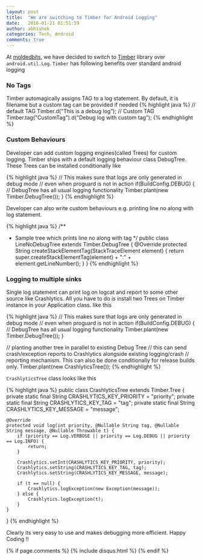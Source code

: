 ```yaml
---
layout: post
title:  "We are switching to Timber for Android Logging"
date:   2016-01-21 01:51:59
author: abhishek
categories: Tech, Android
comments: true
---
```

At [moldedbits](http:///www.moldedbits.com), we have decided to switch to [Timber](https://github.com/JakeWharton/timber) library over `android.util.Log`. `Timber` has following benefits over standard android logging

### No Tags
Timber automagically assigns TAG to a log statement. By default, it is filename but a custom tag can be provided if needed
{% highlight java %}
// default TAG
Timber.d("This is a debug log”);
// Custom TAG
Timber.tag("CustomTag").d("Debug log with custom tag”);
{% endhighlight %}

### Custom Behaviours
Developer can add custom logging engines(called Trees) for custom logging. Timber ships with a default logging behaviour class DebugTree. These Trees can be installed conditionally
like

{% highlight java %}
// This makes sure that logs are only generated in debug mode
// even when proguard is not in action
if(BuildConfig.DEBUG) {
    // DebugTree has all usual logging functionality
    Timber.plant(new Timber.DebugTree());
}
{% endhighlight %}

Developer can also write custom behaviours e.g. printing line no along with log statement.

{% highlight java %}
/**
 * Sample tree which prints line no along with tag
 */
public class LineNoDebugTree extends Timber.DebugTree {
    @Override
    protected String createStackElementTag(StackTraceElement element) {
        return super.createStackElementTag(element) + ":" + element.getLineNumber();
    }
}
{% endhighlight %}

### Logging to multiple sinks
Single log statement can print log on logcat and report to some other source like Crashlytics. All you have to do is install two Trees on Timber instance in your Application class.
like this

{% highlight java %}
// This makes sure that logs are only generated in debug mode
// even when proguard is not in action
if(BuildConfig.DEBUG) {
    // DebugTree has all usual logging functionality
    Timber.plant(new Timber.DebugTree());
}

// planting another tree in parallel to existing Debug Tree
// this can send crash/exception reports to Crashlytics alongside existing logging/crash
// reporting mechanism. This can also be done conditionally for release builds only.
Timber.plant(new CrashlyticsTree());
{% endhighlight %}

`CrashlyticsTree` class looks like this

{% highlight java %}
public class CrashlyticsTree extends Timber.Tree {
    private static final String CRASHLYTICS_KEY_PRIORITY = "priority";
    private static final String CRASHLYTICS_KEY_TAG = "tag";
    private static final String CRASHLYTICS_KEY_MESSAGE = "message";

    @Override
    protected void log(int priority, @Nullable String tag, @Nullable String message, @Nullable Throwable t) {
        if (priority == Log.VERBOSE || priority == Log.DEBUG || priority == Log.INFO) {
            return;
        }

        Crashlytics.setInt(CRASHLYTICS_KEY_PRIORITY, priority);
        Crashlytics.setString(CRASHLYTICS_KEY_TAG, tag);
        Crashlytics.setString(CRASHLYTICS_KEY_MESSAGE, message);

        if (t == null) {
            Crashlytics.logException(new Exception(message));
        } else {
            Crashlytics.logException(t);
        }
    }
}
{% endhighlight %}

Clearly its very easy to use and makes debugging more efficient.
Happy Coding !!

{% if page.comments %}
{% include disqus.html %}
{% endif %}
